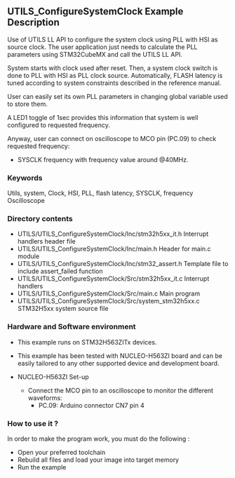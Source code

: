 ## <b>UTILS_ConfigureSystemClock Example Description</b>

Use of UTILS LL API to configure the system clock using PLL with HSI as source clock. 
The user application just needs to calculate the PLL parameters using STM32CubeMX and call the UTILS LL API.

System starts with clock used after reset.
Then, a system clock switch is done to PLL with HSI as PLL clock source. Automatically, FLASH latency
is tuned according to system constraints described in the reference manual.

User can easily set its own PLL parameters in changing global variable used to store them.

A LED1 toggle of 1sec provides this information that system is well configured to requested frequency.  

Anyway, user can connect on oscilloscope to MCO pin (PC.09) to check requested frequency:
 
 - SYSCLK frequency with frequency value around @40MHz.

### <b>Keywords</b>

Utils, system, Clock, HSI, PLL, flash latency, SYSCLK, frequency Oscilloscope


### <b>Directory contents</b>

  - UTILS/UTILS_ConfigureSystemClock/Inc/stm32h5xx_it.h          Interrupt handlers header file
  - UTILS/UTILS_ConfigureSystemClock/Inc/main.h                  Header for main.c module
  - UTILS/UTILS_ConfigureSystemClock/Inc/stm32_assert.h          Template file to include assert_failed function
  - UTILS/UTILS_ConfigureSystemClock/Src/stm32h5xx_it.c          Interrupt handlers
  - UTILS/UTILS_ConfigureSystemClock/Src/main.c                  Main program
  - UTILS/UTILS_ConfigureSystemClock/Src/system_stm32h5xx.c      STM32H5xx system source file


### <b>Hardware and Software environment</b>

  - This example runs on STM32H563ZITx devices.
    
  - This example has been tested with NUCLEO-H563ZI board and can be
    easily tailored to any other supported device and development board.

  - NUCLEO-H563ZI Set-up
    - Connect the MCO pin to an oscilloscope to monitor the different waveforms:
      - PC.09: Arduino connector CN7 pin 4

### <b>How to use it ?</b>

In order to make the program work, you must do the following :

 - Open your preferred toolchain
 - Rebuild all files and load your image into target memory
 - Run the example


